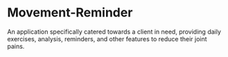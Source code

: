 # Movement-Reminder
An application specifically catered towards a client in need, providing daily exercises, analysis, reminders, and other features to reduce their joint pains. 
